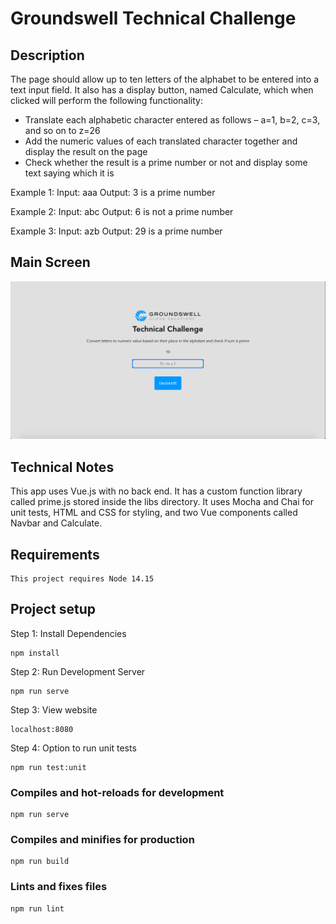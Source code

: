 # Groundswell Technical Challenge

## Description
The page should allow up to ten letters of the alphabet to be entered into a text input field. It also has a display button, named Calculate, which when clicked will perform the following functionality:

- Translate each alphabetic character entered as follows – a=1, b=2, c=3, and so on to z=26
- Add the numeric values of each translated character together and display the result on the page
- Check whether the result is a prime number or not and display some text saying which it is

Example 1:
Input: aaa
Output: 3 is a prime number

Example 2:
Input: abc
Output: 6 is not a prime number

Example 3:
Input: azb
Output: 29 is a prime number


## Main Screen
!["Main Page"](./public/MainScreen.png)

## Technical Notes

This app uses Vue.js with no back end. It has a custom function library called prime.js stored inside the libs directory. It uses Mocha and Chai for unit tests, HTML and CSS for styling, and two Vue components called Navbar and Calculate. 

## Requirements
```
This project requires Node 14.15
```

## Project setup
Step 1: Install Dependencies 
```
npm install
```

Step 2: Run Development Server
```
npm run serve
```

Step 3: View website
```
localhost:8080
```

Step 4: Option to run unit tests
```
npm run test:unit
```

### Compiles and hot-reloads for development
```
npm run serve
```

### Compiles and minifies for production
```
npm run build
```

### Lints and fixes files
```
npm run lint
```